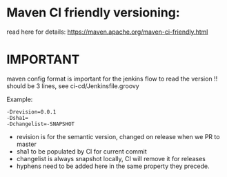 # Maven CI friendly versioning: 
read here for details: https://maven.apache.org/maven-ci-friendly.html

# IMPORTANT
maven config format is important for the jenkins flow to read the version !! should be 3 lines, see ci-cd/Jenkinsfile.groovy

Example:
```
-Drevision=0.0.1
-Dsha1=
-Dchangelist=-SNAPSHOT
```

- revision is for the semantic version, changed on release when we PR to master
- sha1 to be populated by CI for current commit
- changelist is always snapshot locally, CI will remove it for releases
- hyphens need to be added here in the same property they precede.

